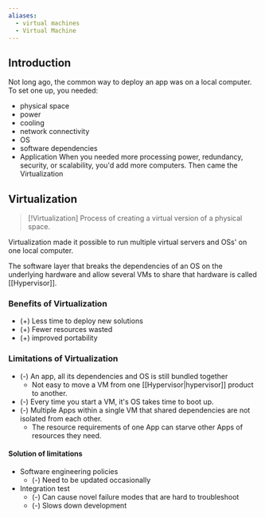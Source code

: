 ```yaml
---
aliases:
  - virtual machines
  - Virtual Machine
---
```


## Introduction
Not long ago, the common way to deploy an app was on a local computer. To set one up, you needed:
- physical space
- power
- cooling
- network connectivity
- OS
- software dependencies
- Application
When you needed more processing power, redundancy, security, or scalability, you'd add more computers.
Then came the Virtualization

## Virtualization

>[!Virtualization]
>Process of creating a virtual version of a physical space.

Virtualization made it possible to run multiple virtual servers and OSs' on one local computer. 

The software layer that breaks the dependencies of an OS on the underlying hardware and allow several VMs to share that hardware is called [[Hypervisor]]. 

### Benefits of Virtualization
- (+) Less time to deploy new solutions
- (+) Fewer resources wasted
- (+) improved portability

### Limitations of Virtualization
- (-) An app, all its dependencies and OS is still bundled together
	- Not easy to move a VM from one [[Hypervisor|hypervisor]] product to another.
- (-) Every time you start a VM, it's OS takes time to boot up.
- (-) Multiple Apps within a single VM that shared dependencies are not isolated from each other.
	- The resource requirements of one App can starve other Apps of resources they need.

#### Solution of limitations
- Software engineering policies
	- (-) Need to be updated occasionally
- Integration test
	- (-) Can cause novel failure modes that are hard to troubleshoot
	- (-) Slows down development